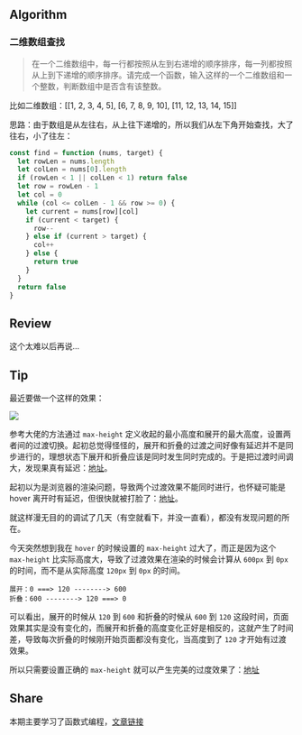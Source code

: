 ## Algorithm

### 二维数组查找

> 在一个二维数组中，每一行都按照从左到右递增的顺序排序，每一列都按照从上到下递增的顺序排序。请完成一个函数，输入这样的一个二维数组和一个整数，判断数组中是否含有该整数。

比如二维数组：[[1, 2, 3, 4, 5], [6, 7, 8, 9, 10], [11, 12, 13, 14, 15]]

思路：由于数组是从左往右，从上往下递增的，所以我们从左下角开始查找，大了往右，小了往左：

```js
const find = function (nums, target) {
  let rowLen = nums.length
  let colLen = nums[0].length
  if (rowLen < 1 || colLen < 1) return false
  let row = rowLen - 1
  let col = 0
  while (col <= colLen - 1 && row >= 0) {
    let current = nums[row][col]
    if (current < target) {
      row--
    } else if (current > target) {
      col++
    } else {
      return true
    }
  }
  return false
}
```

## Review

这个太难以后再说...

## Tip

最近要做一个这样的效果：

![](https://user-gold-cdn.xitu.io/2019/8/20/16cae04e03f3c6d1?imageslim)

参考大佬的方法通过 `max-height` 定义收起的最小高度和展开的最大高度，设置两者间的过渡切换。起初总觉得怪怪的，展开和折叠的过渡之间好像有延迟并不是同步进行的，理想状态下展开和折叠应该是同时发生同时完成的。于是把过渡时间调大，发现果真有延迟：[地址](http://js.jirengu.com/qazum/1/edit?html,css,output)。

起初以为是浏览器的渲染问题，导致两个过渡效果不能同时进行，也怀疑可能是 hover 离开时有延迟，但很快就被打脸了：[地址](http://js.jirengu.com/qariy/2/edit?html,css,output)。

就这样漫无目的的调试了几天（有空就看下，并没一直看），都没有发现问题的所在。

今天突然想到我在 `hover` 的时候设置的 `max-height` 过大了，而正是因为这个 `max-height` 比实际高度大，导致了过渡效果在渲染的时候会计算从 `600px` 到 `0px` 的时间，而不是从实际高度 `120px` 到 `0px` 的时间。

```
展开：0 ===> 120 --------> 600
折叠：600 --------> 120 ===> 0
```

可以看出，展开的时候从 `120` 到 `600` 和折叠的时候从 `600` 到 `120` 这段时间，页面效果其实是没有变化的，而展开和折叠的高度变化正好是相反的，这就产生了时间差，导致每次折叠的时候刚开始页面都没有变化，当高度到了 `120` 才开始有过渡效果。

所以只需要设置正确的 `max-height` 就可以产生完美的过度效果了：[地址](http://js.jirengu.com/qidoh/3/edit?html,css,output)

## Share

本期主要学习了函数式编程，[文章链接](https://juejin.im/post/5d5c92db51882505750d69b1)
